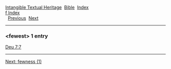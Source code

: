 [Intangible Textual Heritage](../../index)  [Bible](../index) 
[Index](index)   
[f Index](_f_)  
  [Previous](c04202)  [Next](c04204) 

------------------------------------------------------------------------

### &lt;fewest&gt; 1 entry

[Deu 7:7](../kjv/deu007.htm#007)  

------------------------------------------------------------------------

[Next: fewness (1)](c04204)
